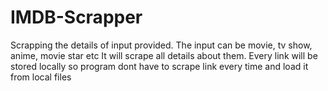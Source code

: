 # IMDB-Scrapper

Scrapping the details of input provided.
The input can be movie, tv show, anime, movie star etc
It will scrape all details about them.
Every link will be stored locally so program dont have to scrape link every time and load it from local files
